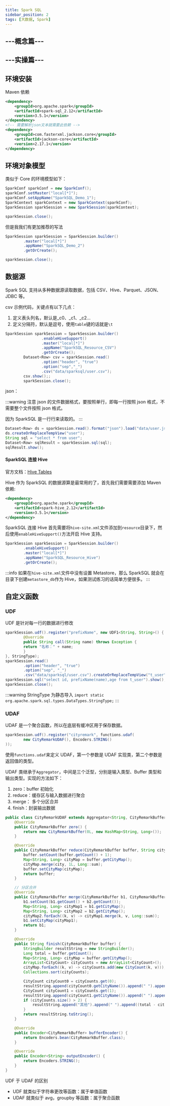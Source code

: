```yaml
---
title: Spark SQL
sidebar_position: 2
tags: [大数据, Spark]
---
```


## ---概念篇---

## ---实操篇---

## 环境安装

Maven 依赖

```xml
<dependency>
    <groupId>org.apache.spark</groupId>
    <artifactId>spark-sql_2.12</artifactId>
    <version>3.5.1</version>
</dependency>
<!-- 需要解析json文本就需要此依赖 -->
<dependency>
    <groupId>com.fasterxml.jackson.core</groupId>
    <artifactId>jackson-core</artifactId>
    <version>2.17.1</version>
</dependency>
```

## 环境对象模型

类似于 Core 的环境模型如下：

```java
SparkConf sparkConf = new SparkConf();
sparkConf.setMaster("local[*]");
sparkConf.setAppName("SparkSQL_Demo_1");
SparkContext sparkContext = new SparkContext(sparkConf);
SparkSession sparkSession = new SparkSession(sparkContext);

sparkSession.close();
```

但是我我们有更加推荐的写法

```java
SparkSession sparkSession = SparkSession.builder()
        .master("local[*]")
        .appName("SparkSQL_Demo_2")
        .getOrCreate();

sparkSession.close();
```

## 数据源

Spark SQL 支持从多种数据源读取数据，包括 CSV、Hive、Parquet、JSON、JDBC 等。

csv 示例代码，关键点有以下几点：

1. 定义表头列名，默认是\_c0、\_c1、\_c2...
2. 定义分隔符，默认是逗号，使用`table`键的话就是`\t`

```java
SparkSession sparkSession = SparkSession.builder()
                .enableHiveSupport()
                .master("local[*]")
                .appName("SparkSQL_Resource_CSV")
                .getOrCreate();
        Dataset<Row> csv = sparkSession.read()
                .option("header", "true")
                .option("sep","_")
                .csv("data/sparksql/user.csv");
        csv.show();;
        sparkSession.close();
```

json：

:::warning
注意 json 的文件数据格式，要按照单行，即每一行按照 json 格式，不需要整个文件按照 json 格式。

因为 SparkSQL 是一行行来读取的。
:::

```java
Dataset<Row> ds = sparkSession.read().format("json").load("data/user.json");
ds.createOrReplaceTempView("user");
String sql = "select * from user";
Dataset<Row> sqlResult = sparkSession.sql(sql);
sqlResult.show();
```

#### SparkSQL 连接 Hive

官方文档：[Hive Tables](https://spark.apache.org/docs/latest/sql-data-sources-hive-tables.html)

Hive 作为 SparkSQL 的数据源算是最常用的了，首先我们需要需要添加 Maven 依赖:

```xml
<dependency>
    <groupId>org.apache.spark</groupId>
    <artifactId>spark-hive_2.12</artifactId>
    <version>3.5.1</version>
</dependency>
```

SparkSQL 连接 Hive 首先需要将`hive-site.xml`文件添加到`resource`目录下，然后使用`enableHiveSupport()`方法开启 Hive 支持。

```java {2}
SparkSession sparkSession = SparkSession.builder()
        .enableHiveSupport()
        .master("local[*]")
        .appName("SparkSQL_Resource_Hive")
        .getOrCreate();
```

:::info
如果在`hive-site.xml`文件中没有设置 Metastore，那么 SparkSQL 就会在目录下创建`metastore_db`作为 Hive，如果测试练习的话简单方便很多。
:::

## 自定义函数

### UDF

UDF 是针对每一行的数据进行修改

```java
sparkSession.udf().register("prefixName", new UDF1<String, String>() {
        @Override
        public String call(String name) throws Exception {
        return "名称：" + name;
        }
}, StringType);
sparkSession.read()
        .option("header", "true")
        .option("sep", "_")
        .csv("data/sparksql/user.csv").createOrReplaceTempView("t_user");
sparkSession.sql("select id, prefixName(name),age from t_user").show();
sparkSession.close();
```

:::warning
StringType 为静态导入
`import static org.apache.spark.sql.types.DataTypes.StringType;`
:::

### UDAF

UDAF 是一个聚合函数，所以在底层有缓冲区用于保存数据。

```java
sparkSession.udf().register("cityremark", functions.udaf(
        new CityRemarkUDAF(), Encoders.STRING()
));
```

使用`functions.udaf`来定义 UDAF，第一个参数是 UDAF 实现类，第二个参数是返回值的类型。

UDAF 类继承于`Aggregator`，中间是三个泛型，分别是输入类型、Buffer 类型和输出类型。实现的方法如下：

1. zero：buffer 初始化
2. reduce：缓存区与输入数据进行聚合
3. merge： 多个分区合并
4. finish：封装输出数据

```java
public class CityRemarkUDAF extends Aggregator<String, CityRemarkBuffer, String> {
    @Override
    public CityRemarkBuffer zero() {
        return new CityRemarkBuffer(0L, new HashMap<String, Long>());
    }

    @Override
    public CityRemarkBuffer reduce(CityRemarkBuffer buffer, String city) {
        buffer.setCount(buffer.getCount() + 1);
        Map<String, Long> cityMap = buffer.getCityMap();
        cityMap.merge(city, 1L, Long::sum);
        buffer.setCityMap(cityMap);
        return buffer;
    }

    // 分区合并
    @Override
    public CityRemarkBuffer merge(CityRemarkBuffer b1, CityRemarkBuffer b2) {
        b1.setCount(b1.getCount() + b2.getCount());
        Map<String, Long> cityMap1 = b1.getCityMap();
        Map<String, Long> cityMap2 = b2.getCityMap();
        cityMap2.forEach((k, v) -> cityMap1.merge(k, v, Long::sum));
        b1.setCityMap(cityMap1);
        return b1;
    }

    @Override
    public String finish(CityRemarkBuffer buffer) {
        StringBuilder resultString = new StringBuilder();
        Long total = buffer.getCount();
        Map<String, Long> cityMap = buffer.getCityMap();
        ArrayList<CityCount> cityCounts = new ArrayList<CityCount>();
        cityMap.forEach((k, v) -> cityCounts.add(new CityCount(k, v)));
        Collections.sort(cityCounts);

        CityCount cityCount0 = cityCounts.get(0);
        resultString.append(cityCount0.getCityName()).append(" ").append(cityCount0.getCount() * 100 / total).append("%,");
        CityCount cityCount1 = cityCounts.get(1);
        resultString.append(cityCount1.getCityName()).append(" ").append(cityCount1.getCount() * 100 / total).append("%,");
        if (cityCounts.size() > 2) {
            resultString.append("其他").append(" ").append((total - cityCount0.getCount() - cityCount1.getCount()) * 100 / total).append("%");
        }
        return resultString.toString();
    }

    @Override
    public Encoder<CityRemarkBuffer> bufferEncoder() {
        return Encoders.bean(CityRemarkBuffer.class);
    }

    @Override
    public Encoder<String> outputEncoder() {
        return Encoders.STRING();
    }
}

```

UDF 于 UDAF 的区别

- UDF 就类似于字符串更改等函数：属于单值函数
- UDAF 就类似于 avg，groupby 等函数：属于聚合函数
